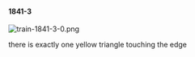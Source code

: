 #### 1841-3
![train-1841-3-0.png](https://github.com/lil-lab/nlvr/raw/master/nlvr/train/images/21/train-1841-3-0.png "train-1841-3-0.png")

there is exactly one yellow triangle touching the edge